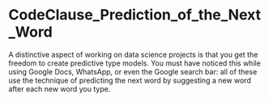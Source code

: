# CodeClause_Prediction_of_the_Next_Word
A distinctive aspect of working on data science projects is that you  get the freedom to create predictive type models. You must have noticed this  while using Google Docs, WhatsApp, or even the Google search bar: all of these  use the technique of predicting the next word by suggesting a new word after  each new word you type. 

